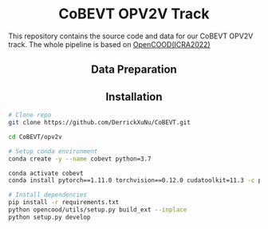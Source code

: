 # <div align="center">**CoBEVT OPV2V Track**</div>
This repository contains the source code and data for our CoBEVT OPV2V track. The whole pipeline is based on [OpenCOOD(ICRA2022)](https://github.com/DerrickXuNu/OpenCOOD)

## <div align="center">**Data Preparation**</div>

## <div align="center">**Installation**</div>

```bash
# Clone repo
git clone https://github.com/DerrickXuNu/CoBEVT.git

cd CoBEVT/opv2v

# Setup conda environment
conda create -y --name cobevt python=3.7

conda activate cobevt
conda install pytorch==1.11.0 torchvision==0.12.0 cudatoolkit=11.3 -c pytorch

# Install dependencies
pip install -r requirements.txt
python opencood/utils/setup.py build_ext --inplace
python setup.py develop
```